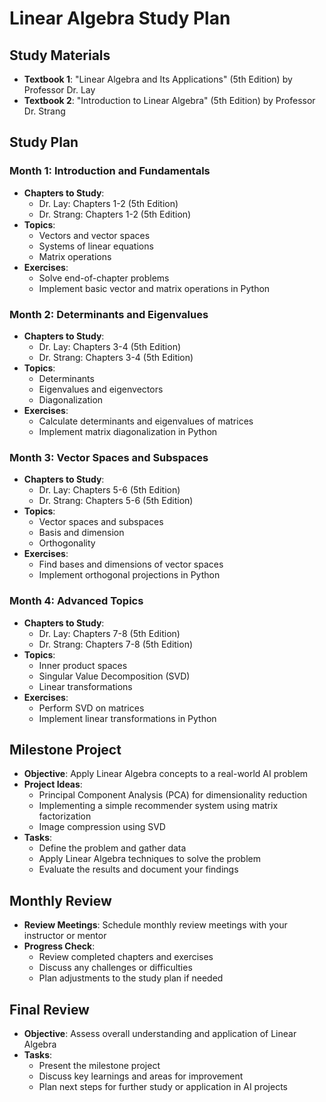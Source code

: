 # Linear Algebra Study Plan

## Study Materials
- **Textbook 1**: "Linear Algebra and Its Applications" (5th Edition) by Professor Dr. Lay
- **Textbook 2**: "Introduction to Linear Algebra" (5th Edition) by Professor Dr. Strang

## Study Plan

### Month 1: Introduction and Fundamentals
- **Chapters to Study**:
  - Dr. Lay: Chapters 1-2 (5th Edition)
  - Dr. Strang: Chapters 1-2 (5th Edition)
- **Topics**:
  - Vectors and vector spaces
  - Systems of linear equations
  - Matrix operations
- **Exercises**:
  - Solve end-of-chapter problems
  - Implement basic vector and matrix operations in Python

### Month 2: Determinants and Eigenvalues
- **Chapters to Study**:
  - Dr. Lay: Chapters 3-4 (5th Edition)
  - Dr. Strang: Chapters 3-4 (5th Edition)
- **Topics**:
  - Determinants
  - Eigenvalues and eigenvectors
  - Diagonalization
- **Exercises**:
  - Calculate determinants and eigenvalues of matrices
  - Implement matrix diagonalization in Python

### Month 3: Vector Spaces and Subspaces
- **Chapters to Study**:
  - Dr. Lay: Chapters 5-6 (5th Edition)
  - Dr. Strang: Chapters 5-6 (5th Edition)
- **Topics**:
  - Vector spaces and subspaces
  - Basis and dimension
  - Orthogonality
- **Exercises**:
  - Find bases and dimensions of vector spaces
  - Implement orthogonal projections in Python

### Month 4: Advanced Topics
- **Chapters to Study**:
  - Dr. Lay: Chapters 7-8 (5th Edition)
  - Dr. Strang: Chapters 7-8 (5th Edition)
- **Topics**:
  - Inner product spaces
  - Singular Value Decomposition (SVD)
  - Linear transformations
- **Exercises**:
  - Perform SVD on matrices
  - Implement linear transformations in Python

## Milestone Project
- **Objective**: Apply Linear Algebra concepts to a real-world AI problem
- **Project Ideas**:
  - Principal Component Analysis (PCA) for dimensionality reduction
  - Implementing a simple recommender system using matrix factorization
  - Image compression using SVD
- **Tasks**:
  - Define the problem and gather data
  - Apply Linear Algebra techniques to solve the problem
  - Evaluate the results and document your findings

## Monthly Review
- **Review Meetings**: Schedule monthly review meetings with your instructor or mentor
- **Progress Check**:
  - Review completed chapters and exercises
  - Discuss any challenges or difficulties
  - Plan adjustments to the study plan if needed

## Final Review
- **Objective**: Assess overall understanding and application of Linear Algebra
- **Tasks**:
  - Present the milestone project
  - Discuss key learnings and areas for improvement
  - Plan next steps for further study or application in AI projects